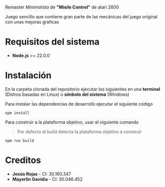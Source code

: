 Remaster *Minimalista* de **"Misile Control"** de atari 2600

Juego sencillo que contiene gran parte de las mecánicas del juego original con unas mejoras graficas

# Requisitos del sistema
- **Node.js** >= 22.0.0

# Instalación
En la carpeta clonada del repositorio ejecutar los siguientes en una **terminal** (Distros basadas en Linux) o **símbolo del sistema** (Windows)

  Para instalar las dependencias de desarrollo ejecutar el siguiente código

    npm install
Para construir a la plataforma objetivo, usar el siguiente comando

> Por defecto el build detecta la plataforma objetivo a construir

    
    npm run build

# Creditos
- **Jesús Rojas** - CI: 30.160.347
- **Mayerlin Gavidia** - CI: 30.046.452
